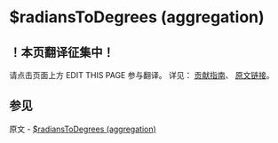 # $radiansToDegrees (aggregation)

## ！本页翻译征集中！

请点击页面上方 EDIT THIS PAGE 参与翻译。
详见：
[贡献指南]( https://github.com/JinMuInfo/MongoDB-Manual-zh/blob/master/CONTRIBUTING.md )、
[原文链接](  https://docs.mongodb.com/manual/reference/operator/aggregation/radiansToDegrees/  )。

## 参见

原文 - [$radiansToDegrees (aggregation)]( https://docs.mongodb.com/manual/reference/operator/aggregation/radiansToDegrees/ )

